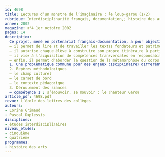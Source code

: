 ```yaml
---
id: 4698
title: Lectures d’un monstre de l’imaginaire : le loup-garou (1/2)
rubrique: Interdisciplinarité français, documentation,; histoire des arts [5e-4e]
annee: 2002
magazine: n°4 1er octobre 2002
pages: 14
description: 
  Ce projet, mené en partenariat français-documentation, a pour objectif de répondre aux ambitions des itinéraires de découverte (IDD), à savoir « la recherche d’une efficacité accrue dans l’appropriation des programmes et d’une implication plus grande de l’élève à travers les choix qui lui sont proposés ». En effet :
  – il permet de lire et de travailler les textes fondateurs et patrimoniaux inscrits au programme de français ;
  – il autorise chaque élève à construire son propre itinéraire à partir du mythe du loup-garou ;
  – il vise à l’acquisition de compétences transversales en responsabilisant l’élève à chaque étape de son travail individuel et de son travail d’équipe ;
  – enfin, il permet d’aborder la question de la métamorphose du corps qui s’opère lors de l’adolescence et s’emploie à donner les mots pour en parler sans honte.
  1. Une problématique commune pour des enjeux disciplinaires différents : tableau synoptique de l’itinéraire
  2. Repères méthodologiques
  – le champ culturel
  – le carnet de bord
  – le contexte pédagogique
  3. Déroulement des séances
  – compétence 1 : s’émouvoir, se mouvoir : le chanteur Garou
article_pdf: 4698.pdf
revue: L’école des lettres des collèges
auteurs:
- Lorine Grimaud
- Pascal Duplessis
disciplines:
- études interdisciplinaires
niveau_etudes:
- cinquième
- quatrième
programmes:
- histoire des arts
---
```

